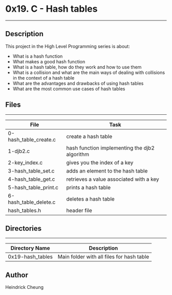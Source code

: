 # 0x19. C - Hash tables
---
## Description

This project in the High Level Programming series is about:
* What is a hash function
* What makes a good hash function
* What is a hash table, how do they work and how to use them
* What is a collision and what are the main ways of dealing with collisions in the context of a hash table
* What are the advantages and drawbacks of using hash tables
* What are the most common use cases of hash tables

## Files
---
File|Task
---|---
0-hash_table_create.c | create a hash table
1-djb2.c | hash function implementing the djb2 algorithm
2-key_index.c | gives you the index of a key
3-hash_table_set.c | adds an element to the hash table
4-hash_table_get.c | retrieves a value associated with a key
5-hash_table_print.c | prints a hash table
6-hash_table_delete.c | deletes a hash table
hash_tables.h | header file

## Directories
---
Directory Name | Description
---|---
0x19-hash_tables | Main folder with all files for hash table

## Author
Heindrick Cheung